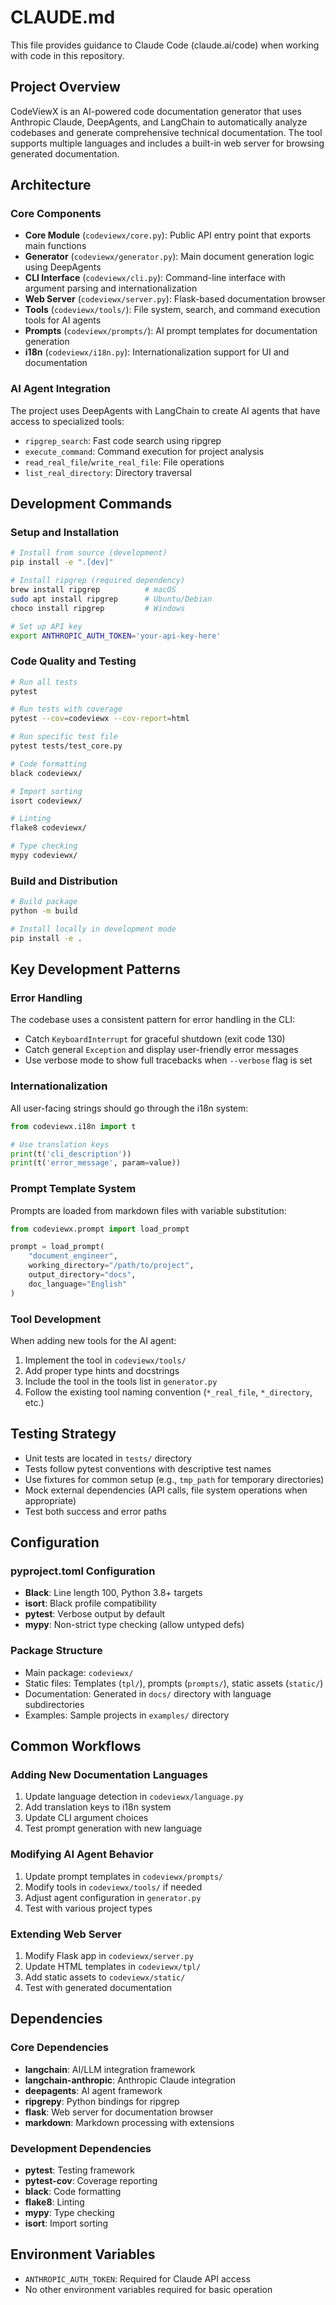 # CLAUDE.md

This file provides guidance to Claude Code (claude.ai/code) when working with code in this repository.

## Project Overview

CodeViewX is an AI-powered code documentation generator that uses Anthropic Claude, DeepAgents, and LangChain to automatically analyze codebases and generate comprehensive technical documentation. The tool supports multiple languages and includes a built-in web server for browsing generated documentation.

## Architecture

### Core Components

- **Core Module** (`codeviewx/core.py`): Public API entry point that exports main functions
- **Generator** (`codeviewx/generator.py`): Main document generation logic using DeepAgents
- **CLI Interface** (`codeviewx/cli.py`): Command-line interface with argument parsing and internationalization
- **Web Server** (`codeviewx/server.py`): Flask-based documentation browser
- **Tools** (`codeviewx/tools/`): File system, search, and command execution tools for AI agents
- **Prompts** (`codeviewx/prompts/`): AI prompt templates for documentation generation
- **i18n** (`codeviewx/i18n.py`): Internationalization support for UI and documentation

### AI Agent Integration

The project uses DeepAgents with LangChain to create AI agents that have access to specialized tools:
- `ripgrep_search`: Fast code search using ripgrep
- `execute_command`: Command execution for project analysis
- `read_real_file`/`write_real_file`: File operations
- `list_real_directory`: Directory traversal

## Development Commands

### Setup and Installation

```bash
# Install from source (development)
pip install -e ".[dev]"

# Install ripgrep (required dependency)
brew install ripgrep          # macOS
sudo apt install ripgrep      # Ubuntu/Debian
choco install ripgrep         # Windows

# Set up API key
export ANTHROPIC_AUTH_TOKEN='your-api-key-here'
```

### Code Quality and Testing

```bash
# Run all tests
pytest

# Run tests with coverage
pytest --cov=codeviewx --cov-report=html

# Run specific test file
pytest tests/test_core.py

# Code formatting
black codeviewx/

# Import sorting
isort codeviewx/

# Linting
flake8 codeviewx/

# Type checking
mypy codeviewx/
```

### Build and Distribution

```bash
# Build package
python -m build

# Install locally in development mode
pip install -e .
```

## Key Development Patterns

### Error Handling

The codebase uses a consistent pattern for error handling in the CLI:
- Catch `KeyboardInterrupt` for graceful shutdown (exit code 130)
- Catch general `Exception` and display user-friendly error messages
- Use verbose mode to show full tracebacks when `--verbose` flag is set

### Internationalization

All user-facing strings should go through the i18n system:
```python
from codeviewx.i18n import t

# Use translation keys
print(t('cli_description'))
print(t('error_message', param=value))
```

### Prompt Template System

Prompts are loaded from markdown files with variable substitution:
```python
from codeviewx.prompt import load_prompt

prompt = load_prompt(
    "document_engineer",
    working_directory="/path/to/project",
    output_directory="docs",
    doc_language="English"
)
```

### Tool Development

When adding new tools for the AI agent:
1. Implement the tool in `codeviewx/tools/`
2. Add proper type hints and docstrings
3. Include the tool in the tools list in `generator.py`
4. Follow the existing tool naming convention (`*_real_file`, `*_directory`, etc.)

## Testing Strategy

- Unit tests are located in `tests/` directory
- Tests follow pytest conventions with descriptive test names
- Use fixtures for common setup (e.g., `tmp_path` for temporary directories)
- Mock external dependencies (API calls, file system operations when appropriate)
- Test both success and error paths

## Configuration

### pyproject.toml Configuration

- **Black**: Line length 100, Python 3.8+ targets
- **isort**: Black profile compatibility
- **pytest**: Verbose output by default
- **mypy**: Non-strict type checking (allow untyped defs)

### Package Structure

- Main package: `codeviewx/`
- Static files: Templates (`tpl/`), prompts (`prompts/`), static assets (`static/`)
- Documentation: Generated in `docs/` directory with language subdirectories
- Examples: Sample projects in `examples/` directory

## Common Workflows

### Adding New Documentation Languages

1. Update language detection in `codeviewx/language.py`
2. Add translation keys to i18n system
3. Update CLI argument choices
4. Test prompt generation with new language

### Modifying AI Agent Behavior

1. Update prompt templates in `codeviewx/prompts/`
2. Modify tools in `codeviewx/tools/` if needed
3. Adjust agent configuration in `generator.py`
4. Test with various project types

### Extending Web Server

1. Modify Flask app in `codeviewx/server.py`
2. Update HTML templates in `codeviewx/tpl/`
3. Add static assets to `codeviewx/static/`
4. Test with generated documentation

## Dependencies

### Core Dependencies
- **langchain**: AI/LLM integration framework
- **langchain-anthropic**: Anthropic Claude integration
- **deepagents**: AI agent framework
- **ripgrepy**: Python bindings for ripgrep
- **flask**: Web server for documentation browser
- **markdown**: Markdown processing with extensions

### Development Dependencies
- **pytest**: Testing framework
- **pytest-cov**: Coverage reporting
- **black**: Code formatting
- **flake8**: Linting
- **mypy**: Type checking
- **isort**: Import sorting

## Environment Variables

- `ANTHROPIC_AUTH_TOKEN`: Required for Claude API access
- No other environment variables required for basic operation